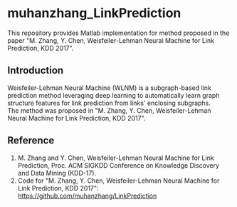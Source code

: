 # muhanzhang_LinkPrediction
This repository provides Matlab implementation for method proposed in the paper "M. Zhang, Y. Chen, Weisfeiler-Lehman Neural Machine for Link Prediction, KDD 2017".

## Introduction
Weisfeiler-Lehman Neural Machine (WLNM) is a subgraph-based link prediction method leveraging deep learning to automatically learn graph structure features for link prediction from links' enclosing subgraphs.  
The method was proposed in "M. Zhang, Y. Chen, Weisfeiler-Lehman Neural Machine for Link Prediction, KDD 2017".

## Reference
1. M. Zhang and Y. Chen, Weisfeiler-Lehman Neural Machine for Link Prediction, Proc. ACM SIGKDD Conference on Knowledge Discovery and Data Mining (KDD-17).
2. Code for "M. Zhang, Y. Chen, Weisfeiler-Lehman Neural Machine for Link Prediction, KDD 2017": https://github.com/muhanzhang/LinkPrediction
